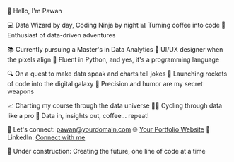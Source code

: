 👋 Hello, I'm Pawan

💻 Data Wizard by day, Coding Ninja by night
📊 Turning coffee into code
🌟 Enthusiast of data-driven adventures

📚 Currently pursuing a Master's in Data Analytics
🎨 UI/UX designer when the pixels align
🐍 Fluent in Python, and yes, it's a programming language

🔍 On a quest to make data speak and charts tell jokes
🚀 Launching rockets of code into the digital galaxy
🎯 Precision and humor are my secret weapons

📈 Charting my course through the data universe
🚴‍♂️ Cycling through data like a pro
🎵 Data in, insights out, coffee... repeat!

📧 Let's connect: pawan@yourdomain.com
🌐 [Your Portfolio Website](https://www.yourportfolio.com)
📱 LinkedIn: [Connect with me](https://www.linkedin.com/in/yourprofile)

🚧 Under construction: Creating the future, one line of code at a time
